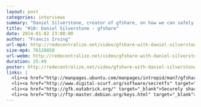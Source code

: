```yaml
---
layout: post
categories: interviews
summary: "Daniel Silverstone, creator of gfshare, on how we can safely keep our (decentralized!) digital keys and coins. Split them up into pieces, such that, say, any 2 of the 3 pieces can reconstruct the original."
title: "#10: Daniel Silverstone - gfshare"
date: 2014-01-02 23:00:00
author: "Francis Irving"
url-mp4: http://redecentralize.net/video/gfshare-with-daniel-silverstone.mp4
size-mp4: 76128850
url-webm: http://redecentralize.net/video/gfshare-with-daniel-silverstone.webm
duration: 25:49
poster: http://redecentralize.net/video/gfshare-with-daniel-silverstone.jpg
links: |
  <li><a href="http://manpages.ubuntu.com/manpages/intrepid/man7/gfshare.7.html" target="_blank">gfshare manpage</a></li>
  <li><a href="http://www.digital-scurf.org/software/secretfs" target="_blank">Filesystem - secretfs</a></li>
  <li><a href="http://gfk.eatabrick.org/" target="_blank">Securely share over USB</a></li>
  <li><a href="http://ftp-master.debian.org/keys.html" target="_blank">Debian key signing</a></li>
---
```

